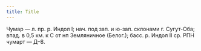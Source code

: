 ```yaml
---
title: Title
---
```


Чумар — л. пр. р. Индол I; нач. под зап. и ю-зап. склонами г. Сугут-Оба; впад. в
0,5 км. к С от нп Земляничное (Белог.); басс. р. Индол II ср. РПН чумарт — Д–8.
